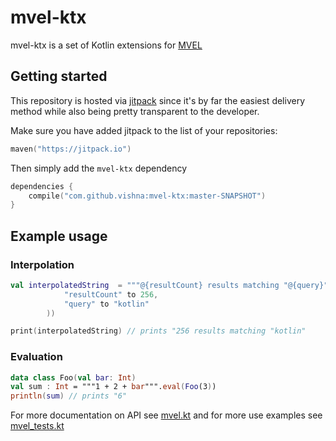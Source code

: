 # mvel-ktx

mvel-ktx is a set of Kotlin extensions for [MVEL](https://en.wikipedia.org/wiki/MVEL)

## Getting started

This repository is hosted via [jitpack](https://jitpack.io/) since it's by far the easiest delivery method while also being pretty transparent to the developer.

Make sure you have added jitpack to the list of your repositories:

```kotlin
maven("https://jitpack.io")
```

Then simply add the `mvel-ktx` dependency

```kotlin
dependencies {
    compile("com.github.vishna:mvel-ktx:master-SNAPSHOT")
}
```

## Example usage

### Interpolation

```kotlin
val interpolatedString  = """@{resultCount} results matching "@{query}"""".interpolate(mapOf(
            "resultCount" to 256,
            "query" to "kotlin"
        ))

print(interpolatedString) // prints "256 results matching "kotlin"
```

### Evaluation

```kotlin
data class Foo(val bar: Int)
val sum : Int = """1 + 2 + bar""".eval(Foo(3))
println(sum) // prints "6"
```

For more documentation on API see [mvel.kt](https://github.com/vishna/mvel-ktx/blob/master/src/main/kotlin/dev/vishna/mvel/mvel.kt) and for more use examples see [mvel_tests.kt](https://github.com/vishna/mvel-ktx/blob/master/src/test/kotlin/dev/vishna/mvel/mvel_tests.kt)